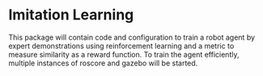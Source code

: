 # Imitation Learning
This package will contain code and configuration to train a robot agent by expert demonstrations using reinforcement learning and a metric to measure similarity as a reward function.
To train the agent efficiently, multiple instances of roscore and gazebo will be started.
